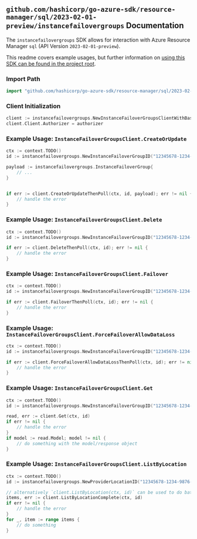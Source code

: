 
## `github.com/hashicorp/go-azure-sdk/resource-manager/sql/2023-02-01-preview/instancefailovergroups` Documentation

The `instancefailovergroups` SDK allows for interaction with Azure Resource Manager `sql` (API Version `2023-02-01-preview`).

This readme covers example usages, but further information on [using this SDK can be found in the project root](https://github.com/hashicorp/go-azure-sdk/tree/main/docs).

### Import Path

```go
import "github.com/hashicorp/go-azure-sdk/resource-manager/sql/2023-02-01-preview/instancefailovergroups"
```


### Client Initialization

```go
client := instancefailovergroups.NewInstanceFailoverGroupsClientWithBaseURI("https://management.azure.com")
client.Client.Authorizer = authorizer
```


### Example Usage: `InstanceFailoverGroupsClient.CreateOrUpdate`

```go
ctx := context.TODO()
id := instancefailovergroups.NewInstanceFailoverGroupID("12345678-1234-9876-4563-123456789012", "example-resource-group", "locationName", "failoverGroupName")

payload := instancefailovergroups.InstanceFailoverGroup{
	// ...
}


if err := client.CreateOrUpdateThenPoll(ctx, id, payload); err != nil {
	// handle the error
}
```


### Example Usage: `InstanceFailoverGroupsClient.Delete`

```go
ctx := context.TODO()
id := instancefailovergroups.NewInstanceFailoverGroupID("12345678-1234-9876-4563-123456789012", "example-resource-group", "locationName", "failoverGroupName")

if err := client.DeleteThenPoll(ctx, id); err != nil {
	// handle the error
}
```


### Example Usage: `InstanceFailoverGroupsClient.Failover`

```go
ctx := context.TODO()
id := instancefailovergroups.NewInstanceFailoverGroupID("12345678-1234-9876-4563-123456789012", "example-resource-group", "locationName", "failoverGroupName")

if err := client.FailoverThenPoll(ctx, id); err != nil {
	// handle the error
}
```


### Example Usage: `InstanceFailoverGroupsClient.ForceFailoverAllowDataLoss`

```go
ctx := context.TODO()
id := instancefailovergroups.NewInstanceFailoverGroupID("12345678-1234-9876-4563-123456789012", "example-resource-group", "locationName", "failoverGroupName")

if err := client.ForceFailoverAllowDataLossThenPoll(ctx, id); err != nil {
	// handle the error
}
```


### Example Usage: `InstanceFailoverGroupsClient.Get`

```go
ctx := context.TODO()
id := instancefailovergroups.NewInstanceFailoverGroupID("12345678-1234-9876-4563-123456789012", "example-resource-group", "locationName", "failoverGroupName")

read, err := client.Get(ctx, id)
if err != nil {
	// handle the error
}
if model := read.Model; model != nil {
	// do something with the model/response object
}
```


### Example Usage: `InstanceFailoverGroupsClient.ListByLocation`

```go
ctx := context.TODO()
id := instancefailovergroups.NewProviderLocationID("12345678-1234-9876-4563-123456789012", "example-resource-group", "locationName")

// alternatively `client.ListByLocation(ctx, id)` can be used to do batched pagination
items, err := client.ListByLocationComplete(ctx, id)
if err != nil {
	// handle the error
}
for _, item := range items {
	// do something
}
```
